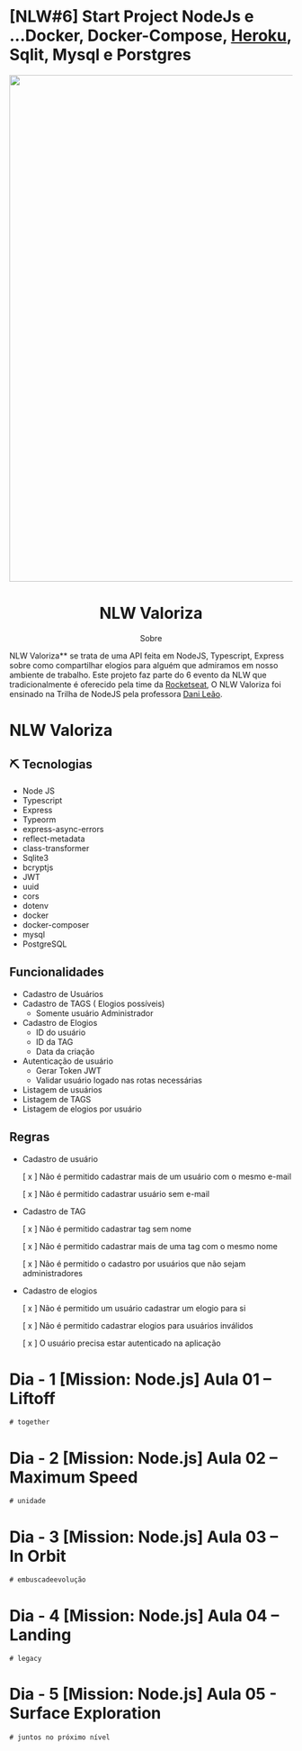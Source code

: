 # [NLW#6] Start Project NodeJs e ...Docker, Docker-Compose, [Heroku](https://nlw-06-nodejs.herokuapp.com/), Sqlit, Mysql e Porstgres


<img src="https://github.com/FranciscoWallison/nlw-06-nodejs/blob/master/config/project.gif" width="900" />

 <h1 align="center">  NLW Valoriza  </h1>
  
<p align="center">Sobre </p>

NLW Valoriza** se trata de uma API feita em NodeJS, Typescript, Express sobre como compartilhar elogios para alguém que admiramos em nosso ambiente de trabalho.
Este projeto faz parte do 6 evento da NLW que tradicionalmente é oferecido pela time da [Rocketseat](https://rocketseat.com.br/),
O NLW Valoriza foi ensinado na Trilha de NodeJS pela professora  [Dani Leão](https://github.com/danileao).
  
# NLW Valoriza

<h2>⛏️ Tecnologias</h2>

<ul>
    <li>Node JS</li>
    <li>Typescript</li>
    <li>Express</li>
    <li>Typeorm</li>
    <li>express-async-errors</li>
    <li>reflect-metadata</li>
    <li>class-transformer</li>
    <li>Sqlite3</li>
    <li>bcryptjs</li>
    <li>JWT</li>
    <li>uuid</li>
    <li>cors</li>
    <li>dotenv</li>
    <li>docker</li>
    <li>docker-composer</li>
    <li>mysql</li>
    <li>PostgreSQL</li>
</ul>

## Funcionalidades 
- Cadastro de Usuários
- Cadastro de TAGS ( Elogios possíveis)
    - Somente usuário Administrador
- Cadastro de Elogios
    - ID do usuário
    - ID da TAG
    - Data da criação
- Autenticação de usuário
    - Gerar Token JWT
    - Validar usuário logado nas rotas necessárias
- Listagem de usuários
- Listagem de TAGS
- Listagem de elogios por usuário

## Regras

- Cadastro de usuário

  [ x ] Não é permitido cadastrar mais de um usuário com o mesmo e-mail

  [ x ] Não é permitido cadastrar usuário sem e-mail

- Cadastro de TAG

  [ x ] Não é permitido cadastrar tag sem nome

  [ x ] Não é permitido cadastrar mais de uma tag com o mesmo nome

  [ x ] Não é permitido o cadastro por usuários que não sejam administradores

- Cadastro de elogios

  [ x ] Não é permitido um usuário cadastrar um elogio para si

  [ x ] Não é permitido cadastrar elogios para usuários inválidos

  [ x ] O usuário precisa estar autenticado na aplicação

# Dia - 1 [Mission: Node.js] Aula 01 – Liftoff
````
# together
````
# Dia - 2 [Mission: Node.js] Aula 02 – Maximum Speed
````
# unidade
````
# Dia - 3 [Mission: Node.js] Aula 03 – In Orbit
````
# embuscadeevolução
````
# Dia - 4 [Mission: Node.js] Aula 04 – Landing
````
# legacy
````
# Dia - 5 [Mission: Node.js] Aula 05 - Surface Exploration
````
# juntos no próximo nível
````

